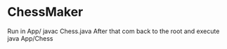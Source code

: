 # ChessMaker

Run in App/ javac Chess.java
After that com back to the root and execute java App/Chess

